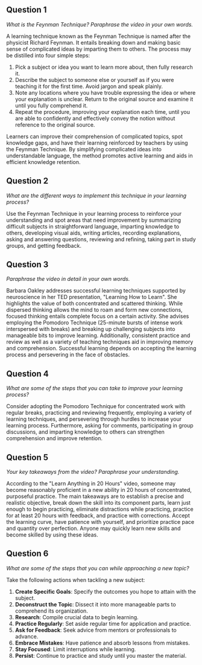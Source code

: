 

## Question 1
*What is the Feynman Technique? Paraphrase the video in your own words.*

A learning technique known as the Feynman Technique is named after the physicist Richard Feynman. It entails breaking down and making basic sense of complicated ideas by imparting them to others. The process may be distilled into four simple steps:

1. Pick a subject or idea you want to learn more about, then fully research it.
2. Describe the subject to someone else or yourself as if you were teaching it for the first time. Avoid jargon and speak plainly.
3. Note any locations where you have trouble expressing the idea or where your explanation is unclear. Return to the original source and examine it until you fully comprehend it.
4. Repeat the procedure, improving your explanation each time, until you are able to confidently and effectively convey the notion without reference to the original source.

Learners can improve their comprehension of complicated topics, spot knowledge gaps, and have their learning reinforced by teachers by using the Feynman Technique. By simplifying complicated ideas into understandable language, the method promotes active learning and aids in efficient knowledge retention.

## Question 2
*What are the different ways to implement this technique in your learning process?*

Use the Feynman Technique in your learning process to reinforce your understanding and spot areas that need improvement by summarizing difficult subjects in straightforward language, imparting knowledge to others, developing visual aids, writing articles, recording explanations, asking and answering questions, reviewing and refining, taking part in study groups, and getting feedback.

## Question 3
*Paraphrase the video in detail in your own words.*

Barbara Oakley addresses successful learning techniques supported by neuroscience in her TED presentation, "Learning How to Learn". She highlights the value of both concentrated and scattered thinking. While dispersed thinking allows the mind to roam and form new connections, focused thinking entails complete focus on a certain activity. She advises employing the Pomodoro Technique (25-minute bursts of intense work interspersed with breaks) and breaking up challenging subjects into manageable bits to improve learning. Additionally, consistent practice and review as well as a variety of teaching techniques aid in improving memory and comprehension. Successful learning depends on accepting the learning process and persevering in the face of obstacles.

## Question 4
*What are some of the steps that you can take to improve your learning process?*

Consider adopting the Pomodoro Technique for concentrated work with regular breaks, practicing and reviewing frequently, employing a variety of learning techniques, and persevering through hurdles to increase your learning process. Furthermore, asking for comments, participating in group discussions, and imparting knowledge to others can strengthen comprehension and improve retention.

## Question 5
*Your key takeaways from the video? Paraphrase your understanding.*

According to the "Learn Anything in 20 Hours" video, someone may become reasonably proficient in a new ability in 20 hours of concentrated, purposeful practice. The main takeaways are to establish a precise and realistic objective, break down the skill into its component parts, learn just enough to begin practicing, eliminate distractions while practicing, practice for at least 20 hours with feedback, and practice with corrections. Accept the learning curve, have patience with yourself, and prioritize practice pace and quantity over perfection. Anyone may quickly learn new skills and become skilled by using these ideas.

## Question 6
*What are some of the steps that you can while approaching a new topic?*

Take the following actions when tackling a new subject:
1. **Create Specific Goals**: Specify the outcomes you hope to attain with the subject.
2. **Deconstruct the Topic**: Dissect it into more manageable parts to comprehend its organization.
3. **Research**: Compile crucial data to begin learning.
4. **Practice Regularly**: Set aside regular time for application and practice.
5. **Ask for Feedback**: Seek advice from mentors or professionals to advance.
6. **Embrace Mistakes**: Have patience and absorb lessons from mistakes.
7. **Stay Focused**: Limit interruptions while learning.
8. **Persist**: Continue to practice and study until you master the material.

